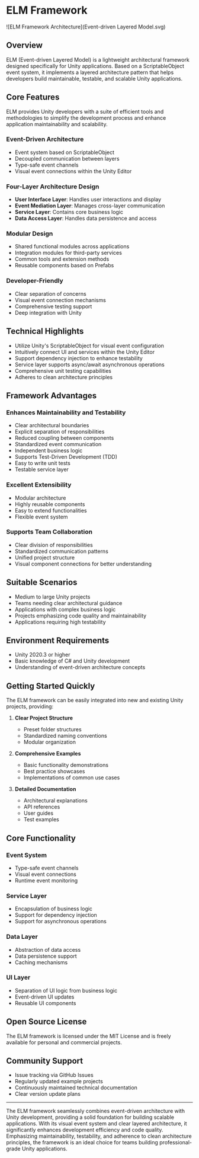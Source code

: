 # ELM Framework
![ELM Framework Architecture](Event-driven Layered Model.svg)
## Overview

ELM (Event-driven Layered Model) is a lightweight architectural framework designed specifically for Unity applications. Based on a ScriptableObject event system, it implements a layered architecture pattern that helps developers build maintainable, testable, and scalable Unity applications.

## Core Features

ELM provides Unity developers with a suite of efficient tools and methodologies to simplify the development process and enhance application maintainability and scalability.

### Event-Driven Architecture

- Event system based on ScriptableObject
- Decoupled communication between layers
- Type-safe event channels
- Visual event connections within the Unity Editor

### Four-Layer Architecture Design

- **User Interface Layer**: Handles user interactions and display
- **Event Mediation Layer**: Manages cross-layer communication
- **Service Layer**: Contains core business logic
- **Data Access Layer**: Handles data persistence and access

### Modular Design

- Shared functional modules across applications
- Integration modules for third-party services
- Common tools and extension methods
- Reusable components based on Prefabs

### Developer-Friendly

- Clear separation of concerns
- Visual event connection mechanisms
- Comprehensive testing support
- Deep integration with Unity

## Technical Highlights

- Utilize Unity's ScriptableObject for visual event configuration
- Intuitively connect UI and services within the Unity Editor
- Support dependency injection to enhance testability
- Service layer supports async/await asynchronous operations
- Comprehensive unit testing capabilities
- Adheres to clean architecture principles

## Framework Advantages

### Enhances Maintainability and Testability

- Clear architectural boundaries
- Explicit separation of responsibilities
- Reduced coupling between components
- Standardized event communication
- Independent business logic
- Supports Test-Driven Development (TDD)
- Easy to write unit tests
- Testable service layer

### Excellent Extensibility

- Modular architecture
- Highly reusable components
- Easy to extend functionalities
- Flexible event system

### Supports Team Collaboration

- Clear division of responsibilities
- Standardized communication patterns
- Unified project structure
- Visual component connections for better understanding

## Suitable Scenarios

- Medium to large Unity projects
- Teams needing clear architectural guidance
- Applications with complex business logic
- Projects emphasizing code quality and maintainability
- Applications requiring high testability

## Environment Requirements

- Unity 2020.3 or higher
- Basic knowledge of C# and Unity development
- Understanding of event-driven architecture concepts

## Getting Started Quickly

The ELM framework can be easily integrated into new and existing Unity projects, providing:

1. **Clear Project Structure**
   - Preset folder structures
   - Standardized naming conventions
   - Modular organization

2. **Comprehensive Examples**
   - Basic functionality demonstrations
   - Best practice showcases
   - Implementations of common use cases

3. **Detailed Documentation**
   - Architectural explanations
   - API references
   - User guides
   - Test examples

## Core Functionality

### Event System

- Type-safe event channels
- Visual event connections
- Runtime event monitoring

### Service Layer

- Encapsulation of business logic
- Support for dependency injection
- Support for asynchronous operations

### Data Layer

- Abstraction of data access
- Data persistence support
- Caching mechanisms

### UI Layer

- Separation of UI logic from business logic
- Event-driven UI updates
- Reusable UI components

## Open Source License

The ELM framework is licensed under the MIT License and is freely available for personal and commercial projects.

## Community Support

- Issue tracking via GitHub Issues
- Regularly updated example projects
- Continuously maintained technical documentation
- Clear version update plans

---

The ELM framework seamlessly combines event-driven architecture with Unity development, providing a solid foundation for building scalable applications. With its visual event system and clear layered architecture, it significantly enhances development efficiency and code quality. Emphasizing maintainability, testability, and adherence to clean architecture principles, the framework is an ideal choice for teams building professional-grade Unity applications.

